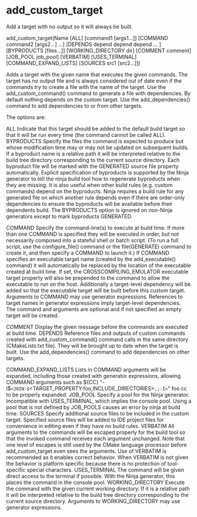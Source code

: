   

# add_custom_target  
Add a target with no output so it will always be built.  

add_custom_target(Name [ALL] [command1 [args1...]]
                  [COMMAND command2 [args2...] ...]
                  [DEPENDS depend depend depend ... ]
                  [BYPRODUCTS [files...]]
                  [WORKING_DIRECTORY dir]
                  [COMMENT comment]
                  [JOB_POOL job_pool]
                  [VERBATIM] [USES_TERMINAL]
                  [COMMAND_EXPAND_LISTS]
                  [SOURCES src1 [src2...]])

  

Adds a target with the given name that executes the given commands.
The target has no output file and is always considered out of date
even if the commands try to create a file with the name of the target.
Use the add_custom_command() command to generate a file with
dependencies.  By default nothing depends on the custom target.  Use
the add_dependencies() command to add dependencies to or
from other targets.  

The options are:  


ALL
Indicate that this target should be added to the default build
target so that it will be run every time (the command cannot be
called ALL).
BYPRODUCTS
Specify the files the command is expected to produce but whose
modification time may or may not be updated on subsequent builds.
If a byproduct name is a relative path it will be interpreted
relative to the build tree directory corresponding to the
current source directory.
Each byproduct file will be marked with the GENERATED
source file property automatically.
Explicit specification of byproducts is supported by the
Ninja generator to tell the ninja build tool
how to regenerate byproducts when they are missing.  It is
also useful when other build rules (e.g. custom commands)
depend on the byproducts.  Ninja requires a build rule for any
generated file on which another rule depends even if there are
order-only dependencies to ensure the byproducts will be
available before their dependents build.
The BYPRODUCTS option is ignored on non-Ninja generators
except to mark byproducts GENERATED.

COMMAND
Specify the command-line(s) to execute at build time.
If more than one COMMAND is specified they will be executed in order,
but not necessarily composed into a stateful shell or batch script.
(To run a full script, use the configure_file() command or the
file(GENERATE) command to create it, and then specify
a COMMAND to launch it.)
If COMMAND specifies an executable target name (created by the
add_executable() command) it will automatically be replaced
by the location of the executable created at build time. If set, the
CROSSCOMPILING_EMULATOR executable target property will
also be prepended to the command to allow the executable to run on
the host.
Additionally a target-level dependency will be added so that the
executable target will be built before this custom target.
Arguments to COMMAND may use
generator expressions.
References to target names in generator expressions imply target-level
dependencies.
The command and arguments are optional and if not specified an empty
target will be created.

COMMENT
Display the given message before the commands are executed at
build time.
DEPENDS
Reference files and outputs of custom commands created with
add_custom_command() command calls in the same directory
(CMakeLists.txt file).  They will be brought up to date when
the target is built.
Use the add_dependencies() command to add dependencies
on other targets.

COMMAND_EXPAND_LISTS
Lists in COMMAND arguments will be expanded, including those
created with
generator expressions,
allowing COMMAND arguments such as
${CC} "-I$```<JOIN:$```<TARGET_PROPERTY:foo,INCLUDE_DIRECTORIES>```,;-I>```" foo.cc
to be properly expanded.
JOB_POOL
Specify a pool for the Ninja
generator. Incompatible with USES_TERMINAL, which implies
the console pool.
Using a pool that is not defined by JOB_POOLS causes
an error by ninja at build time.
SOURCES
Specify additional source files to be included in the custom target.
Specified source files will be added to IDE project files for
convenience in editing even if they have no build rules.
VERBATIM
All arguments to the commands will be escaped properly for the
build tool so that the invoked command receives each argument
unchanged.  Note that one level of escapes is still used by the
CMake language processor before add_custom_target even sees
the arguments.  Use of VERBATIM is recommended as it enables
correct behavior.  When VERBATIM is not given the behavior
is platform specific because there is no protection of
tool-specific special characters.
USES_TERMINAL
The command will be given direct access to the terminal if possible.
With the Ninja generator, this places the command in
the console pool.
WORKING_DIRECTORY
Execute the command with the given current working directory.
If it is a relative path it will be interpreted relative to the
build tree directory corresponding to the current source directory.
Arguments to WORKING_DIRECTORY may use
generator expressions.

  

